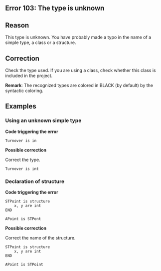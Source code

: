 
## Error 103: The type is unknown
			



<a name="NOTE1"></a>
<a name="NOTE1_1"></a>


## Reason
<a name="reason_ELTTEXTE000102"></a>
This type is unknown. You have probably made a typo in the name of a simple type, a class or a structure.

<a name="NOTE2"></a>
<a name="NOTE2_1"></a>


## Correction
<a name="correction_ELTTEXTE000126"></a>
Check the type used. If you are using a class, check whether this class is included in the project.


**Remark**: The recognized types are colored in BLACK (by default) by the syntactic coloring.

<a name="NOTE3"></a>
<a name="NOTE3_1"></a>


## Examples
<a name="examples_ELTTEXTE000150"></a>


### Using an unknown simple type
<a name="using_unknown_simple_type_ELTPARAGRAPHE000028"></a>

**Code triggering the error** 


```wl
Turnover is in
```




**Possible correction**

Correct the type.


```wl
Turnover is int
```

<a name="NOTE3_2"></a>


### Declaration of structure
<a name="declaration_structure_ELTPARAGRAPHE000044"></a>

**Code triggering the error** 


```wl
STPoint is structure
	x, y are int
END
 
APoint is STPont
```




**Possible correction**

Correct the name of the structure.


```wl
STPoint is structure
	x, y are int
END
 
APoint is STPoint
```



